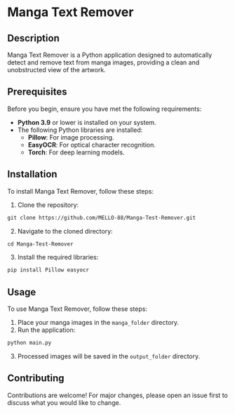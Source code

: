 # Manga Text Remover

## Description
Manga Text Remover is a Python application designed to automatically detect and remove text from manga images, providing a clean and unobstructed view of the artwork.

## Prerequisites
Before you begin, ensure you have met the following requirements:
- **Python 3.9** or lower is installed on your system.
- The following Python libraries are installed:
  - **Pillow**: For image processing.
  - **EasyOCR**: For optical character recognition.
  - **Torch**: For deep learning models.

## Installation
To install Manga Text Remover, follow these steps:

1. Clone the repository:

```markdown
git clone https://github.com/MELLO-88/Manga-Test-Remover.git
```
2. Navigate to the cloned directory:

```markdown
cd Manga-Test-Remover
```
3. Install the required libraries:

```markdown
pip install Pillow easyocr 
```


## Usage
To use Manga Text Remover, follow these steps:

1. Place your manga images in the `manga_folder` directory.
2. Run the application:
```markdown
python main.py
```
3. Processed images will be saved in the `output_folder` directory.

## Contributing
Contributions are welcome! For major changes, please open an issue first to discuss what you would like to change.


